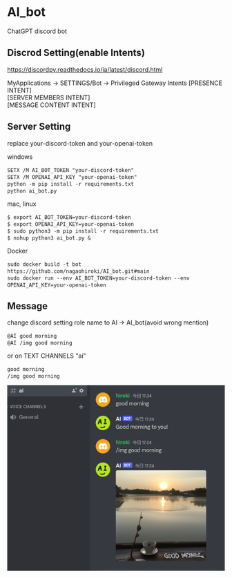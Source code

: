 # AI_bot

ChatGPT discord bot

## Discrod Setting(enable Intents)

https://discordpy.readthedocs.io/ja/latest/discord.html

MyApplications -> SETTINGS/Bot -> Privileged Gateway Intents
[PRESENCE INTENT]  
[SERVER MEMBERS INTENT]  
[MESSAGE CONTENT INTENT]  


## Server Setting

replace your-discord-token and your-openai-token

windows

```
SETX /M AI_BOT_TOKEN "your-discord-token"
SETX /M OPENAI_API_KEY "your-openai-token"
python -m pip install -r requirements.txt
python ai_bot.py
```

mac, linux

```
$ export AI_BOT_TOKEN=your-discord-token
$ export OPENAI_API_KEY=your-openai-token
$ sudo python3 -m pip install -r requirements.txt
$ nohup python3 ai_bot.py & 
```

Docker

```
sudo docker build -t bot https://github.com/nagaohiroki/AI_bot.git#main
sudo docker run --env AI_BOT_TOKEN=your-discord-token --env OPENAI_API_KEY=your-openai-token
```

## Message

change discord setting role name to AI -> AI_bot(avoid wrong mention)

```
@AI good morning
@AI /img good morning
```

or on TEXT CHANNELS "ai"

```
good morning
/img good morning
```

![gm.png](gm.png) 

